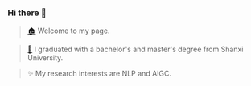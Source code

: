 ### Hi there 👋

<!--
**illiterate/illiterate** is a ✨ _special_ ✨ repository because its `README.md` (this file) appears on your GitHub profile.

Here are some ideas to get you started:

- 🔭 I’m currently working on ...
- 🌱 I’m currently learning ...
- 👯 I’m looking to collaborate on ...
- 🤔 I’m looking for help with ...
- 💬 Ask me about ...
- 📫 How to reach me: ...
- 😄 Pronouns: ...
- ⚡ Fun fact: ...
-->
> [🏠](https://illiterate.top) Welcome to my page.

> [🏫](http://cs.sxu.edu.cn) I graduated with a bachelor's and master's degree from Shanxi University.

> ✨  My research interests are NLP and AIGC.
